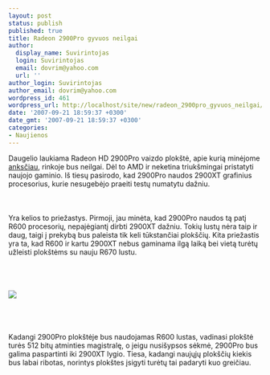 ```yaml
---
layout: post
status: publish
published: true
title: Radeon 2900Pro gyvuos neilgai
author:
  display_name: Suvirintojas
  login: Suvirintojas
  email: dovrim@yahoo.com
  url: ''
author_login: Suvirintojas
author_email: dovrim@yahoo.com
wordpress_id: 461
wordpress_url: http://localhost/site/new/radeon_2900pro_gyvuos_neilgai/
date: '2007-09-21 18:59:37 +0300'
date_gmt: '2007-09-21 18:59:37 +0300'
categories:
- Naujienos
---
```

<p>Daugelio laukiama Radeon HD 2900Pro vaizdo plokštė, apie kurią minėjome <a class="ns" href="http://www.technews.lt/index.php?id=Kas&amp;Id=97">anksčiau</a>, rinkoje bus neilgai. Dėl to AMD ir neketina triukšmingai pristatyti naujojo gaminio. Iš tiesų pasirodo, kad 2900Pro naudos 2900XT grafinius procesorius, kurie nesugebėjo praeiti testų numatytu dažniu.<br />
<br><br />
<br>Yra kelios to priežastys. Pirmoji, jau minėta, kad 2900Pro naudos tą patį R600 procesorių, nepajėgiantį dirbti 2900XT dažniu. Tokių lustų nėra taip ir daug, taigi į prekybą bus paleista tik keli tūkstančiai plokščių. Kita priežastis yra ta, kad R600 ir kartu 2900XT nebus gaminama ilgą laiką bei vietą turėtų užleisti plokštėms su nauju R670 lustu.<br />
<br><br />
<br><br><img src="http://img217.imageshack.us/img217/7356/pro3sm0.jpg"><br><br />
<br><br />
<br>Kadangi 2900Pro plokštėje bus naudojamas R600 lustas, vadinasi plokštė turės 512 bitų atminties magistralę, o jeigu nusišypsos sėkmė, 2900Pro bus galima paspartinti iki 2900XT lygio. Tiesa, kadangi naujųjų plokščių kiekis bus labai ribotas, norintys plokštes įsigyti turėtų tai padaryti kuo greičiau.</p>
